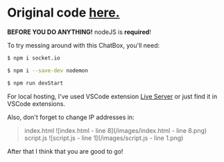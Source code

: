 # Original code [here.](https://github.com/WebDevSimplified/Realtime-Simple-Chat-App)
**BEFORE YOU DO ANYTHING!** nodeJS is **required**!

To try messing around with this ChatBox, you'll need:

```bash
$ npm i socket.io

$ npm i --save-dev nodemon

$ npm run devStart
```

For local hosting, I've used VSCode extension [Live Server](https://marketplace.visualstudio.com/items?itemName=ritwickdey.LiveServer) or just find it in VSCode extensions.

Also, don't forget to change IP addresses in:

> index.html
 ![index.html - line 8](/images/index.html - line 8.png)
> script.js
 ![script.js - line 1](/images/script.js - line 1.png)

After that I think that you are good to go!